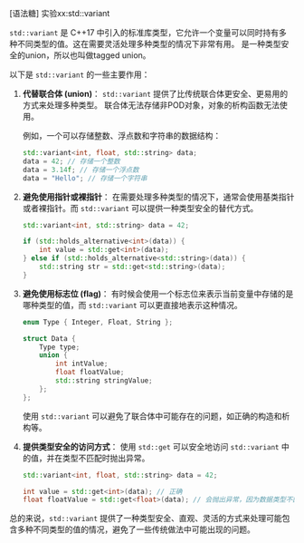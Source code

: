 [语法糖] 实验xx:std::variant

`std::variant` 是 C++17 中引入的标准库类型，它允许一个变量可以同时持有多种不同类型的值。这在需要灵活处理多种类型的情况下非常有用。
是一种类型安全的union，所以也叫做tagged union。

以下是 `std::variant` 的一些主要作用：

1. **代替联合体 (union)**：
   `std::variant` 提供了比传统联合体更安全、更易用的方式来处理多种类型。
   联合体无法存储非POD对象，对象的析构函数无法使用。

   例如，一个可以存储整数、浮点数和字符串的数据结构：

   ```cpp
   std::variant<int, float, std::string> data;
   data = 42; // 存储一个整数
   data = 3.14f; // 存储一个浮点数
   data = "Hello"; // 存储一个字符串
   ```

2. **避免使用指针或裸指针**：
   在需要处理多种类型的情况下，通常会使用基类指针或者裸指针。而 `std::variant` 可以提供一种类型安全的替代方式。

   ```cpp
   std::variant<int, std::string> data = 42;

   if (std::holds_alternative<int>(data)) {
       int value = std::get<int>(data);
   } else if (std::holds_alternative<std::string>(data)) {
       std::string str = std::get<std::string>(data);
   }
   ```

3. **避免使用标志位 (flag)**：
   有时候会使用一个标志位来表示当前变量中存储的是哪种类型的值，而 `std::variant` 可以更直接地表示这种情况。

   ```cpp
   enum Type { Integer, Float, String };
   
   struct Data {
       Type type;
       union {
           int intValue;
           float floatValue;
           std::string stringValue;
       };
   };
   ```

   使用 `std::variant` 可以避免了联合体中可能存在的问题，如正确的构造和析构等。

4. **提供类型安全的访问方式**：
   使用 `std::get` 可以安全地访问 `std::variant` 中的值，并在类型不匹配时抛出异常。

   ```cpp
   std::variant<int, float, std::string> data = 42;

   int value = std::get<int>(data); // 正确
   float floatValue = std::get<float>(data); // 会抛出异常，因为数据类型不匹配
   ```

总的来说，`std::variant` 提供了一种类型安全、直观、灵活的方式来处理可能包含多种不同类型的值的情况，避免了一些传统做法中可能出现的问题。